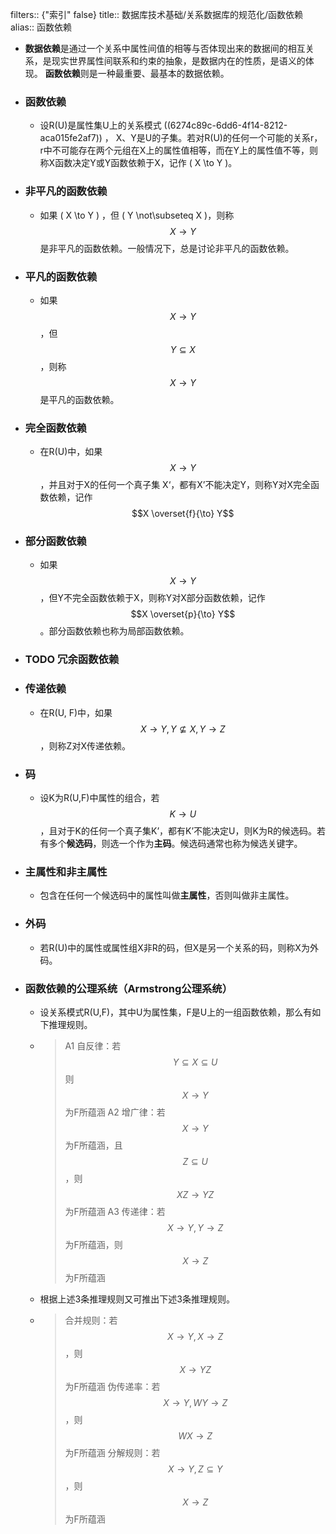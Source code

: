 filters:: {"索引" false}
title:: 数据库技术基础/关系数据库的规范化/函数依赖
alias:: 函数依赖

- **数据依赖**是通过一个关系中属性间值的相等与否体现出来的数据间的相互关系，是现实世界属性间联系和约束的抽象，是数据内在的性质，是语义的体现。
  **函数依赖**则是一种最重要、最基本的数据依赖。
- ### 函数依赖
	- 设R(U)是属性集U上的关系模式
	  ((6274c89c-6dd6-4f14-8212-aca015fe2af7)) ，
	  X、Y是U的子集。若对R(U)的任何一个可能的关系r，r中不可能存在两个元组在X上的属性值相等，而在Y上的属性值不等，则称X函数决定Y或Y函数依赖于X，记作 \( X \to Y \)。
- ### 非平凡的函数依赖
	- 如果 \( X \to Y \) ，但 \( Y \not\subseteq X \)，则称 $$X \to Y$$ 是非平凡的函数依赖。一般情况下，总是讨论非平凡的函数依赖。
- ### 平凡的函数依赖
	- 如果 $$X \to Y$$ ，但 $$Y \subseteq X$$ ，则称 $$X \to Y$$ 是平凡的函数依赖。
- ### 完全函数依赖
	- 在R(U)中，如果 $$X \to Y$$ ，并且对于X的任何一个真子集 X‘，都有X’不能决定Y，则称Y对X完全函数依赖，记作 $$X \overset{f}{\to} Y$$
- ### 部分函数依赖
	- 如果 $$X \to Y$$ ，但Y不完全函数依赖于X，则称Y对X部分函数依赖，记作$$X \overset{p}{\to} Y$$ 。部分函数依赖也称为局部函数依赖。
- ### TODO 冗余函数依赖
- ### 传递依赖
	- 在R(U, F)中，如果 $$X \to Y, Y \not\subseteq X, Y \to Z$$，则称Z对X传递依赖。
- ### 码
	- 设K为R(U,F)中属性的组合，若$$K \to U$$ ，且对于K的任何一个真子集K’，都有K’不能决定U，则K为R的候选码。若有多个**候选码**，则选一个作为**主码**。候选码通常也称为候选关键字。
- ### 主属性和非主属性
	- 包含在任何一个候选码中的属性叫做**主属性**，否则叫做非主属性。
- ### 外码
	- 若R(U)中的属性或属性组X非R的码，但X是另一个关系的码，则称X为外码。
- ### 函数依赖的公理系统（Armstrong公理系统）
	- 设关系模式R(U,F)，其中U为属性集，F是U上的一组函数依赖，那么有如下推理规则。
	- > A1 自反律：若 $$Y \subseteq X \subseteq U$$ 则 $$X \to Y$$ 为F所蕴涵
	  > A2 增广律：若 $$X \to Y$$ 为F所蕴涵，且 $$Z \subseteq U$$ ，则 $$XZ \to YZ$$ 为F所蕴涵
	  > A3 传递律：若 $$X \to Y, Y \to Z$$ 为F所蕴涵，则 $$X \to Z$$ 为F所蕴涵
	- 根据上述3条推理规则又可推出下述3条推理规则。
	- > 合并规则：若 $$X \to Y, X \to Z$$ ，则$$X \to YZ$$ 为F所蕴涵
	  > 伪传递率：若 $$X \to Y, WY \to Z$$，则$$WX \to Z$$ 为F所蕴涵
	  > 分解规则：若 $$X \to Y, Z \subseteq Y$$，则 $$X \to Z$$ 为F所蕴涵